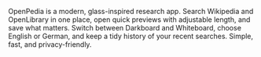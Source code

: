 OpenPedia is a modern, glass-inspired research app. Search Wikipedia and OpenLibrary in one place, open quick previews with adjustable length, and save what matters. Switch between Darkboard and Whiteboard, choose English or German, and keep a tidy history of your recent searches. Simple, fast, and privacy-friendly.

